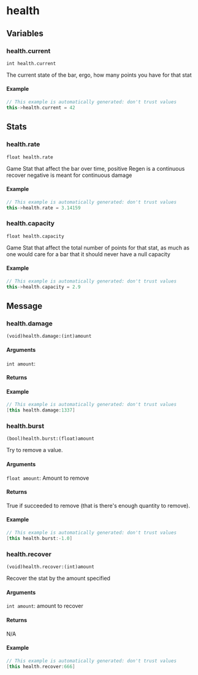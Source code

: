 # health
## Variables
### **health.current**
`int health.current`

The current state of the bar, ergo, how many points you have for that stat


#### Example
``` cpp
// This example is automatically generated: don't trust values
this->health.current = 42
```
## Stats
### **health.rate**
`float health.rate`

Game Stat that affect the bar over time, 
positive Regen is a continuous recover
negative is meant for continuous damage


#### Example
``` cpp
// This example is automatically generated: don't trust values
this->health.rate = 3.14159
```
### **health.capacity**
`float health.capacity`

Game Stat that affect the total number of points for that stat, as much as one would care for a bar that it should never have a null capacity


#### Example
``` cpp
// This example is automatically generated: don't trust values
this->health.capacity = 2.9
```
## Message
### **health.damage**
`(void)health.damage:(int)amount `


#### Arguments
`int amount`: 

#### Returns



#### Example
``` cpp
// This example is automatically generated: don't trust values
[this health.damage:1337]
```
### **health.burst**
`(bool)health.burst:(float)amount `

Try to remove a value.
#### Arguments
`float amount`: Amount to remove

#### Returns
True if succeeded to remove (that is there's enough quantity to remove).


#### Example
``` cpp
// This example is automatically generated: don't trust values
[this health.burst:-1.0]
```
### **health.recover**
`(void)health.recover:(int)amount `

Recover the stat by the amount specified
#### Arguments
`int amount`: amount to recover

#### Returns
N/A


#### Example
``` cpp
// This example is automatically generated: don't trust values
[this health.recover:666]
```

